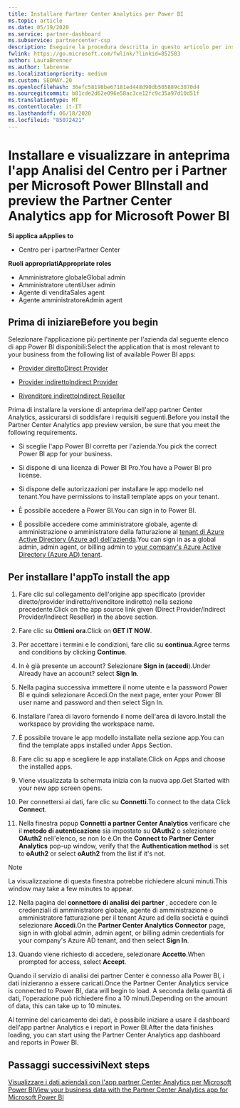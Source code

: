 ```yaml
---
title: Installare Partner Center Analytics per Power BI
ms.topic: article
ms.date: 05/19/2020
ms.service: partner-dashboard
ms.subservice: partnercenter-csp
description: Eseguire la procedura descritta in questo articolo per installare e visualizzare in anteprima l'app partner Center Analytics per Power BI (per i partner diretti in CSP).
fwlink: https://go.microsoft.com/fwlink/?linkid=852583
author: LauraBrenner
ms.author: labrenne
ms.localizationpriority: medium
ms.custom: SEOMAY.20
ms.openlocfilehash: 36efc58198be67181ed448d90db505889c3070d4
ms.sourcegitcommit: b81cde2d62e096e58ac3ce12fc9c35a97d10d51f
ms.translationtype: MT
ms.contentlocale: it-IT
ms.lasthandoff: 06/18/2020
ms.locfileid: "85072421"
---
```

# <a name="install-and-preview-the-partner-center-analytics-app-for-microsoft-power-bi"></a><span data-ttu-id="681f4-103">Installare e visualizzare in anteprima l'app Analisi del Centro per i Partner per Microsoft Power BI</span><span class="sxs-lookup"><span data-stu-id="681f4-103">Install and preview the Partner Center Analytics app for Microsoft Power BI</span></span>

<span data-ttu-id="681f4-104">**Si applica a**</span><span class="sxs-lookup"><span data-stu-id="681f4-104">**Applies to**</span></span>

- <span data-ttu-id="681f4-105">Centro per i partner</span><span class="sxs-lookup"><span data-stu-id="681f4-105">Partner Center</span></span>

<span data-ttu-id="681f4-106">**Ruoli appropriati**</span><span class="sxs-lookup"><span data-stu-id="681f4-106">**Appropriate roles**</span></span>
-   <span data-ttu-id="681f4-107">Amministratore globale</span><span class="sxs-lookup"><span data-stu-id="681f4-107">Global admin</span></span>
-   <span data-ttu-id="681f4-108">Amministratore utenti</span><span class="sxs-lookup"><span data-stu-id="681f4-108">User admin</span></span>
-   <span data-ttu-id="681f4-109">Agente di vendita</span><span class="sxs-lookup"><span data-stu-id="681f4-109">Sales agent</span></span>
-   <span data-ttu-id="681f4-110">Agente amministratore</span><span class="sxs-lookup"><span data-stu-id="681f4-110">Admin agent</span></span>

## <a name="before-you-begin"></a><span data-ttu-id="681f4-111">Prima di iniziare</span><span class="sxs-lookup"><span data-stu-id="681f4-111">Before you begin</span></span>

<span data-ttu-id="681f4-112">Selezionare l'applicazione più pertinente per l'azienda dal seguente elenco di app Power BI disponibili:</span><span class="sxs-lookup"><span data-stu-id="681f4-112">Select the application that is most relevant to your business from the following list of available Power BI apps:</span></span>
- [<span data-ttu-id="681f4-113">Provider diretto</span><span class="sxs-lookup"><span data-stu-id="681f4-113">Direct Provider</span></span>](https://appsource.microsoft.com/en-us/product/power-bi/partnercenteranalytics.direct_provider_partner_analytics)

- [<span data-ttu-id="681f4-114">Provider indiretto</span><span class="sxs-lookup"><span data-stu-id="681f4-114">Indirect Provider</span></span>](https://appsource.microsoft.com/en-us/product/power-bi/partnercenteranalytics.indirect_provider_partner_analytics)

- [<span data-ttu-id="681f4-115">Rivenditore indiretto</span><span class="sxs-lookup"><span data-stu-id="681f4-115">Indirect Reseller</span></span>](https://appsource.microsoft.com/en-us/product/power-bi/partnercenteranalytics.indirect_reseller_partner_analytics)

<span data-ttu-id="681f4-116">Prima di installare la versione di anteprima dell'app partner Center Analytics, assicurarsi di soddisfare i requisiti seguenti.</span><span class="sxs-lookup"><span data-stu-id="681f4-116">Before you install the Partner Center Analytics app preview version, be sure that you meet the following requirements.</span></span>

- <span data-ttu-id="681f4-117">Si sceglie l'app Power BI corretta per l'azienda.</span><span class="sxs-lookup"><span data-stu-id="681f4-117">You pick the correct Power BI app for your business.</span></span>

- <span data-ttu-id="681f4-118">Si dispone di una licenza di Power BI Pro.</span><span class="sxs-lookup"><span data-stu-id="681f4-118">You have a Power BI pro license.</span></span>

- <span data-ttu-id="681f4-119">Si dispone delle autorizzazioni per installare le app modello nel tenant.</span><span class="sxs-lookup"><span data-stu-id="681f4-119">You have permissions to install template apps on your tenant.</span></span>

- <span data-ttu-id="681f4-120">È possibile accedere a Power BI.</span><span class="sxs-lookup"><span data-stu-id="681f4-120">You can sign in to Power BI.</span></span>

- <span data-ttu-id="681f4-121">È possibile accedere come amministratore globale, agente di amministrazione o amministratore della fatturazione al [tenant di Azure Active Directory (Azure ad) dell'azienda](azure-active-directory-tenants-and-partner-center.md).</span><span class="sxs-lookup"><span data-stu-id="681f4-121">You can sign in as a global admin, admin agent, or billing admin to [your company's Azure Active Directory (Azure AD) tenant](azure-active-directory-tenants-and-partner-center.md).</span></span>

## <a name="to-install-the-app"></a><span data-ttu-id="681f4-122">Per installare l'app</span><span class="sxs-lookup"><span data-stu-id="681f4-122">To install the app</span></span>

1. <span data-ttu-id="681f4-123">Fare clic sul collegamento dell'origine app specificato (provider diretto/provider indiretto/rivenditore indiretto) nella sezione precedente.</span><span class="sxs-lookup"><span data-stu-id="681f4-123">Click on the app source link given (Direct Provider/Indirect Provider/Indirect Reseller) in the above section.</span></span>

2. <span data-ttu-id="681f4-124">Fare clic su **Ottieni ora**.</span><span class="sxs-lookup"><span data-stu-id="681f4-124">Click on **GET IT NOW**.</span></span> 

3. <span data-ttu-id="681f4-125">Per accettare i termini e le condizioni, fare clic su **continua**.</span><span class="sxs-lookup"><span data-stu-id="681f4-125">Agree terms and conditions by clicking **Continue**.</span></span>

4. <span data-ttu-id="681f4-126">In è già presente un account? Selezionare **Sign in (accedi**).</span><span class="sxs-lookup"><span data-stu-id="681f4-126">Under Already have an account? select **Sign In**.</span></span>

5. <span data-ttu-id="681f4-127">Nella pagina successiva immettere il nome utente e la password Power BI e quindi selezionare Accedi.</span><span class="sxs-lookup"><span data-stu-id="681f4-127">On the next page, enter your Power BI user name and password and then select Sign In.</span></span>

6. <span data-ttu-id="681f4-128">Installare l'area di lavoro fornendo il nome dell'area di lavoro.</span><span class="sxs-lookup"><span data-stu-id="681f4-128">Install the workspace by providing the workspace name.</span></span>

7. <span data-ttu-id="681f4-129">È possibile trovare le app modello installate nella sezione app.</span><span class="sxs-lookup"><span data-stu-id="681f4-129">You can find the template apps installed under Apps Section.</span></span>

8. <span data-ttu-id="681f4-130">Fare clic su app e scegliere le app installate.</span><span class="sxs-lookup"><span data-stu-id="681f4-130">Click on Apps and choose the installed apps.</span></span>

9. <span data-ttu-id="681f4-131">Viene visualizzata la schermata inizia con la nuova app.</span><span class="sxs-lookup"><span data-stu-id="681f4-131">Get Started with your new app screen opens.</span></span>

10. <span data-ttu-id="681f4-132">Per connettersi ai dati, fare clic su **Connetti**.</span><span class="sxs-lookup"><span data-stu-id="681f4-132">To connect to the data Click **Connect**.</span></span>

11. <span data-ttu-id="681f4-133">Nella finestra popup **Connetti a partner Center Analytics** verificare che il **metodo di autenticazione** sia impostato su **OAuth2** o selezionare **OAuth2** nell'elenco, se non lo è.</span><span class="sxs-lookup"><span data-stu-id="681f4-133">On the **Connect to Partner Center Analytics** pop-up window, verify that the **Authentication method** is set to **oAuth2** or select **oAuth2** from the list if it's not.</span></span> 

> [!NOTE]  
>  <span data-ttu-id="681f4-134">La visualizzazione di questa finestra potrebbe richiedere alcuni minuti.</span><span class="sxs-lookup"><span data-stu-id="681f4-134">This window may take a few minutes to appear.</span></span>

12. <span data-ttu-id="681f4-135">Nella pagina del **connettore di analisi dei partner** , accedere con le credenziali di amministratore globale, agente di amministrazione o amministratore fatturazione per il tenant Azure ad della società e quindi selezionare **Accedi**.</span><span class="sxs-lookup"><span data-stu-id="681f4-135">On the **Partner Center Analytics Connector** page, sign in with global admin, admin agent, or billing admin credentials for your company's Azure AD tenant, and then select **Sign In**.</span></span>
 
13. <span data-ttu-id="681f4-136">Quando viene richiesto di accedere, selezionare **Accetto**.</span><span class="sxs-lookup"><span data-stu-id="681f4-136">When prompted for access, select **Accept**.</span></span> 

<span data-ttu-id="681f4-137">Quando il servizio di analisi dei partner Center è connesso alla Power BI, i dati inizieranno a essere caricati.</span><span class="sxs-lookup"><span data-stu-id="681f4-137">Once the Partner Center Analytics service is connected to Power BI, data will begin to load.</span></span> <span data-ttu-id="681f4-138">A seconda della quantità di dati, l'operazione può richiedere fino a 10 minuti.</span><span class="sxs-lookup"><span data-stu-id="681f4-138">Depending on the amount of data, this can take up to 10 minutes.</span></span> 

<span data-ttu-id="681f4-139">Al termine del caricamento dei dati, è possibile iniziare a usare il dashboard dell'app partner Analytics e i report in Power BI.</span><span class="sxs-lookup"><span data-stu-id="681f4-139">After the data finishes loading, you can start using the Partner Center Analytics app dashboard and reports in Power BI.</span></span>

## <a name="next-steps"></a><span data-ttu-id="681f4-140">Passaggi successivi</span><span class="sxs-lookup"><span data-stu-id="681f4-140">Next steps</span></span>

[<span data-ttu-id="681f4-141">Visualizzare i dati aziendali con l'app partner Center Analytics per Microsoft Power BI</span><span class="sxs-lookup"><span data-stu-id="681f4-141">View your business data with the Partner Center Analytics app for Microsoft Power BI</span></span>](power-bi-app-for-direct-partners-use.md)
